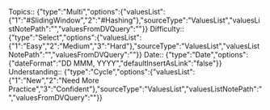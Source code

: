 

Topics:: {"type":"Multi","options":{"valuesList":{"1":"#SlidingWindow","2":"#Hashing"},"sourceType":"ValuesList","valuesListNotePath":"","valuesFromDVQuery":""}}
Difficulty:: {"type":"Select","options":{"valuesList":{"1":"Easy","2":"Medium","3":"Hard"},"sourceType":"ValuesList","valuesListNotePath":"","valuesFromDVQuery":""}}
Date:: {"type":"Date","options":{"dateFormat":"DD MMM, YYYY","defaultInsertAsLink":"false"}}
Understanding:: {"type":"Cycle","options":{"valuesList":{"1":"New","2":"Need More Practice","3":"Confident"},"sourceType":"ValuesList","valuesListNotePath":"","valuesFromDVQuery":""}}